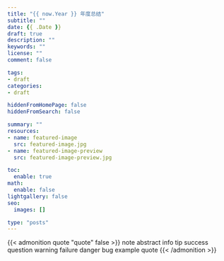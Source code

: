 ```yaml
---
title: "{{ now.Year }} 年度总结"
subtitle: ""
date: {{ .Date }}
draft: true
description: ""
keywords: ""
license: ""
comment: false

tags:
- draft
categories:
- draft

hiddenFromHomePage: false
hiddenFromSearch: false

summary: ""
resources:
- name: featured-image
  src: featured-image.jpg
- name: featured-image-preview
  src: featured-image-preview.jpg

toc:
  enable: true
math:
  enable: false
lightgallery: false
seo:
  images: []

type: "posts"
---
```


{{< admonition quote "quote" false >}}
note abstract info tip success question warning failure danger bug example quote 
{{< /admonition >}}

<!--more-->
